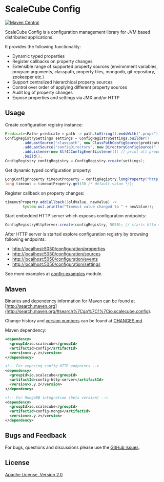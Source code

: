 # ScaleCube Config

[![Maven Central](https://maven-badges.herokuapp.com/maven-central/io.scalecube/config/badge.svg)](https://maven-badges.herokuapp.com/maven-central/io.scalecube/config)

ScaleCube Config is a configuration management library for JVM based distributed applications.

It provides the following functionality:
* Dynamic typed properties
* Register callbacks on property changes
* Extensible range of supported property sources (environment variables, program arguments, classpath, property files, mongodb, git repository, zookeeper etc.)
* Support centralized hierarchical property sources
* Control over order of applying different property sources
* Audit log of property changes
* Expose properties and settings via JMX and/or HTTP

## Usage

Create configuration registry instance:

``` java
Predicate<Path> predicate = path -> path.toString().endsWith(".props"); // match by .props extension
ConfigRegistrySettings settings = ConfigRegistrySettings.builder()
        .addLastSource("classpath", new ClassPathConfigSource(predicate))
        .addLastSource("configDirectory", new DirectoryConfigSource("." /* base path */, predicate))
        .addListener(new Slf4JConfigEventListener()) // print all property changes to log
        .build();
ConfigRegistry configRegistry = ConfigRegistry.create(settings);
```

Get dynamic typed configuration property:

``` java
LongConfigProperty timeoutProperty = configRegistry.longProperty("http.request-timeout");
long timeout = timeoutProperty.get(30 /* default value */);
```

Register callback on property changes:
 
``` java
timeoutProperty.addCallback((oldValue, newValue) -> 
        System.out.println("Timeout value changed to " + newValue));
```

Start embedded HTTP server which exposes configuration endpoints:
  
``` java
ConfigRegistryHttpServer.create(configRegistry, 5050); // starts http server on port 5050
```

After HTTP server is started explore configuration registry by browsing following endpoints: 
* [http://localhost:5050/configuration/properties](http://localhost:5050/configuration/properties)
* [http://localhost:5050/configuration/sources](http://localhost:5050/configuration/sources)
* [http://localhost:5050/configuration/events](http://localhost:5050/configuration/events)
* [http://localhost:5050/configuration/settings](http://localhost:5050/configuration/settings)

See more examples at [config-examples](https://github.com/scalecube/config/tree/master/config-examples/src/main/java/io/scalecube/config/examples) module.

## Maven 

Binaries and dependency information for Maven can be found at 
[http://search.maven.org](http://search.maven.org/#search%7Cga%7C1%7Cio.scalecube.config).

Change history and [version numbers](http://semver.org/) can be found at [CHANGES.md](https://github.com/scalecube/config/blob/master/CHANGES.md). 

Maven dependency: 

``` xml
<dependency>
  <groupId>io.scalecube</groupId>
  <artifactId>config</artifactId>
  <version>x.y.z</version>
</dependency>

<!-- For exposing config HTTP endpoints -->
<dependency>
  <groupId>io.scalecube</groupId>
  <artifactId>config-http-server</artifactId>
  <version>x.y.z</version>
</dependency>

<!-- For MongoDB integration (beta version) -->
<dependency>
  <groupId>io.scalecube</groupId>
  <artifactId>config-mongo</artifactId>
  <version>x.y.z</version>
</dependency>

```

## Bugs and Feedback

For bugs, questions and discussions please use the [GitHub Issues](https://github.com/scalecube/config/issues).

## License

[Apache License, Version 2.0](https://github.com/scalecube/config/blob/master/LICENSE.txt)

